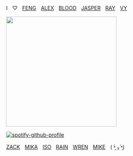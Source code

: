 ‎‎‎‎Iㅤ♡ㅤ[FENG](https://github.com/FIeshwater)ㅤ[ALEX](https://github.com/sanspilled)ㅤ[BLOOD](https://github.com/cupiddict)ㅤ[JASPER](https://github.com/hua-binan)ㅤ[RAY](https://github.com/flayjoshi)ㅤ[VY](https://github.com/skincarver)

<img src="https://files.catbox.moe/0xagwi.jpg" width="300">

[![spotify-github-profile](https://spotify-github-profile.kittinanx.com/api/view?uid=31kbmd7bbd7rm4tgdbmtpcyamfhu&cover_image=true&theme=natemoo-re&show_offline=true&background_color=121212&interchange=false&bar_color=53b14f&bar_color_cover=false)](https://github.com/kittinan/spotify-github-profile)

[ZACK](https://github.com/basementjazz)ㅤ[MIKA](https://github.com/fragariaknight)ㅤ[ISO](https://github.com/yaoidemon)ㅤ[RAIN](https://github.com/orekoto)ㅤ[WREN](https://github.com/untiIdawn)ㅤ[MIKE](https://github.com/mkeitstop)ㅤ( •̯́ ₃ •̯̀)
